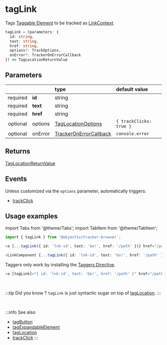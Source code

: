 # tagLink

Tags [Taggable Element](/tracking/core-concepts/tagging.md#taggable-elements) to be tracked as [LinkContext](/taxonomy/location-contexts/LinkContext.md).

```typescript
tagLink = (parameters: {
  id: string,
  text: string,
  href: string,
  options?: TrackOptions,
  onError?: TrackerOnErrorCallback
}) => TagLocationReturnValue
```

## Parameters
|          |          | type                                                                                | default value
| :-:      | :--      | :--                                                                                 | :--           
| required | **id**   | string                                                                              |
| required | **text** | string                                                                              |
| required | **href** | string                                                                              |
| optional | options  | [TagLocationOptions](/tracking/api-reference/general/TagLocationOptions.md)         | `{ trackClicks: true }`
| optional | onError  | [TrackerOnErrorCallback](/tracking/api-reference/general/TrackerOnErrorCallback.md) | `console.error`

## Returns
[TagLocationReturnValue](/tracking/api-reference/general/TagLocationReturnValue.md)

## Events
Unless customized via the `options` parameter, automatically triggers:

- [trackClick](/tracking/api-reference/event-trackers/trackClick.md)

## Usage examples

import Tabs from '@theme/Tabs';
import TabItem from '@theme/TabItem';

<Tabs>
  <TabItem value="react" label="React" default>

```typescript jsx
import { tagLink } from '@objectiv/tracker-browser';
```

```typescript jsx
<a {...tagLink({ id: 'lnk-id', text: 'Go!', href: '/path' })} href="/path">Go!</a>
```

```typescript jsx
<LinkComponent {...tagLink({ id: 'lnk-id', text: 'Go!', href: '/path' })} to="/path">Go!</LinkComponent>
```

  </TabItem>
  <TabItem value="angular" label="Angular">

Taggers only work by installing the [Taggers Directive](/tracking/how-to-guides/angular/getting-started.md#optional---configure-taggers-directive).

```typescript jsx
<a [tagLink]="{ id: 'lnk-id', text: 'Go!', href: '/path' }" href="/path">Go!</a>
```

  </TabItem>
</Tabs>

<br />

:::tip Did you know ?
`tagLink` is just syntactic sugar on top of [tagLocation](/tracking/api-reference/low-level/tagLocation.md).
:::

<br />


:::info See also
- [tagButton](/tracking/api-reference/location-taggers/tagButton.md)
- [tagExpandableElement](/tracking/api-reference/location-taggers/tagExpandableElement.md)
- [tagLocation](/tracking/api-reference/low-level/tagLocation.md)
- [trackClick](/tracking/api-reference/event-trackers/trackClick.md)
:::
